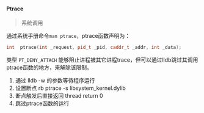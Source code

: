 #### Ptrace

> 系统调用

通过系统手册命令`man ptrace`，ptrace函数声明为：

```c++
int  ptrace(int _request, pid_t _pid, caddr_t _addr, int _data);
```

类型 `PT_DENY_ATTACH` 能够阻止进程被其它进程trace，但可以通过lldb跳过其调用ptrace函数的地方，来解除该限制。

1. 通过 lldb -w 的参数等待程序运行
2. 设置断点 rb ptrace -s libsystem_kernel.dylib
3. 断点触发后直接返回 thread return 0
4. 跳过ptrace函数的运行

